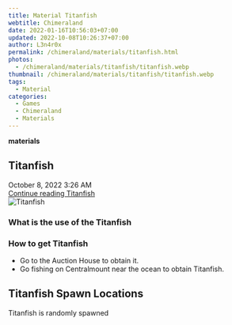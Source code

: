 ```yaml
---
title: Material Titanfish
webtitle: Chimeraland
date: 2022-01-16T10:56:03+07:00
updated: 2022-10-08T10:26:37+07:00
author: L3n4r0x
permalink: /chimeraland/materials/titanfish.html
photos:
  - /chimeraland/materials/titanfish/titanfish.webp
thumbnail: /chimeraland/materials/titanfish/titanfish.webp
tags:
  - Material
categories:
  - Games
  - Chimeraland
  - Materials
---
```


<section id="bootstrap-wrapper">
  <link
    rel="stylesheet"
    href="https://cdn.statically.io/gh/dimaslanjaka/Web-Manajemen/40ac3225/css/bootstrap-4.5-wrapper.css"
  />
  <div
    class="row g-0 border rounded overflow-hidden flex-md-row mb-4 shadow-sm position-relative"
  >
    <div class="col p-4 d-flex flex-column position-static">
      <strong class="d-inline-block mb-2 text-success">materials</strong>
      <h2 class="mb-0">Titanfish</h2>
      <div class="mb-1 text-muted">October 8, 2022 3:26 AM</div>
      <a
        href="/chimeraland/materials/titanfish.html"
        class="stretched-link d-none"
        >Continue reading Titanfish</a
      >
    </div>
    <div class="col-auto d-none d-lg-block">
      <img
        src="/chimeraland/materials/titanfish/titanfish.webp"
        alt="Titanfish"
      />
    </div>
  </div>
  <div class="row">
    <div class="col-lg-6 col-12 mb-2">
      <div class="card">
        <div class="card-body">
          <h3 class="card-title">What is the use of the Titanfish</h3>
          <div class="card-text"><ul></ul></div>
        </div>
      </div>
    </div>
    <div class="col-lg-6 col-12 mb-2">
      <div class="card">
        <div class="card-body">
          <h3 class="card-title">How to get Titanfish</h3>
          <div class="card-text">
            <ul>
              <li>Go to the Auction House to obtain it.</li>
              <li>
                Go fishing on Centralmount near the ocean to obtain Titanfish.
              </li>
            </ul>
          </div>
        </div>
      </div>
    </div>
    <div class="col-12 mb-2">
      <h2>Titanfish Spawn Locations</h2>
      <p>Titanfish is randomly spawned</p>
    </div>
  </div>
</section>